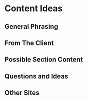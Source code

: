 Content Ideas
==================================================





General Phrasing
--------------------------------------------------





From The Client
--------------------------------------------------





Possible Section Content
--------------------------------------------------





Questions and Ideas
--------------------------------------------------





Other Sites
--------------------------------------------------
